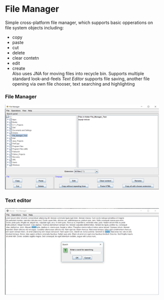 # File Manager #
Simple cross-platform file manager, which supports basic opperations on file system objects including:  
* copy  
* paste  
* cut  
* delete  
* clear contetn  
* edit   
* create  
Also uses JNA for moving files into recycle bin. Supports multiple standard look-and-feels
_Text Editor_ supports file saving, another file opening via own file chooser, text searching and highlighting  
### File Manager ###  
![Demo](/images/image.png?raw=true)
### Text editor ###  
![Demo](/images/image_2017-10-25.png)
